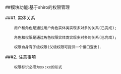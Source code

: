 ##模块功能:基于shiro的权限管理

###1. 实体关系

        用户和角色是通过用户角色实体类实现多对多的关系(已完成);
        
        角色和权限是通过角色权限实体类实现多对多的关系(已完成);
        
        权限自身有子级权限(父级权限可提供一个接口查出).
        
###2. 注意事项

        权限标识必须为xx:xx的形式